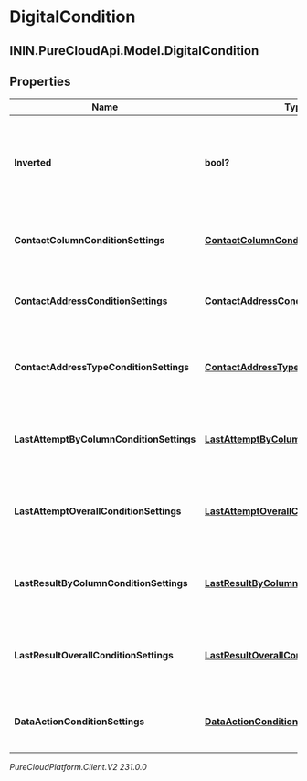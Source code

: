 # DigitalCondition

## ININ.PureCloudApi.Model.DigitalCondition

## Properties

|Name | Type | Description | Notes|
|------------ | ------------- | ------------- | -------------|
| **Inverted** | **bool?** | If true, inverts the result of evaluating this condition. Default is false. | [optional] |
| **ContactColumnConditionSettings** | [**ContactColumnConditionSettings**](ContactColumnConditionSettings) | The settings for a &#39;contact list column&#39; condition. | [optional] |
| **ContactAddressConditionSettings** | [**ContactAddressConditionSettings**](ContactAddressConditionSettings) | The settings for a &#39;contact address&#39; condition. | [optional] |
| **ContactAddressTypeConditionSettings** | [**ContactAddressTypeConditionSettings**](ContactAddressTypeConditionSettings) | The settings for a &#39;contact address type&#39; condition. | [optional] |
| **LastAttemptByColumnConditionSettings** | [**LastAttemptByColumnConditionSettings**](LastAttemptByColumnConditionSettings) | The settings for a &#39;last attempt by column&#39; condition. | [optional] |
| **LastAttemptOverallConditionSettings** | [**LastAttemptOverallConditionSettings**](LastAttemptOverallConditionSettings) | The settings for a &#39;last attempt overall&#39; condition. | [optional] |
| **LastResultByColumnConditionSettings** | [**LastResultByColumnConditionSettings**](LastResultByColumnConditionSettings) | The settings for a &#39;last result by column&#39; condition. | [optional] |
| **LastResultOverallConditionSettings** | [**LastResultOverallConditionSettings**](LastResultOverallConditionSettings) | The settings for a &#39;last result overall&#39; condition. | [optional] |
| **DataActionConditionSettings** | [**DataActionConditionSettings**](DataActionConditionSettings) | The settings for a &#39;data action&#39; condition. | [optional] |



_PureCloudPlatform.Client.V2 231.0.0_
